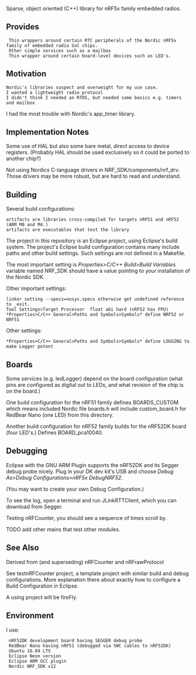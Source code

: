 
Sparse, object oriented (C++) library for nRF5x family embedded radios.


Provides
-
      
     Thin wrappers around certain RTC peripherals of the Nordic nRF5x family of embedded radio SoC chips.
     Other simple services such as a mailbox
     Thin wrapper around certain board-level devices such as LED's.


Motivation
-
    Nordic's libraries suspect and overweight for my use case.
    I wanted a lightweight radio protocol
    I didn't think I needed an RTOS, but needed some basics e.g. timers and mailbox

I had the most trouble with Nordic's app_timer library.
    
Implementation Notes
-
Some use of HAL but also some bare metal, direct access to device registers.  (Probably HAL should be used exclusively so it could be ported to another chip?)

Not using Nordics C-language drivers in NRF\_SDK/components/nrf_drv.  Those drivers may be more robust, but are hard to read and understand.


Building
-

Several build configurations:

    artifacts are libraries cross-compiled for targets nRF51 and nRF52 (ARM M0 and M4.)
    artifacts are executables that test the library

The project in this repository is an Eclipse project, using Eclipse's build system.
The project's Eclipse build configuration contains many include paths and other build settings.
Such settings are not defined in a Makefile.

The most important setting is *Properties>C/C++ Build>Build Variables* variable named NRF_SDK should have a value pointing to your installation of the Nordic SDK.

Other important settings:

    linker setting --specs=nosys.specs otherwise get undefined reference to _exit.
    Tool Settings>Target Processor  float abi hard (nRF52 has FPU)
    *Properties>C/C++ General>Paths and Symbols>Symbols* define NRF52 or NRF51
    
Other settings:

    *Properties>C/C++ General>Paths and Symbols>Symbols* define LOGGING to make Logger potent


Boards
-
Some services (e.g. ledLogger) depend on the board configuration (what pins are configured as digital out to LEDs, and what revision of the chip is on the board.)

One build configuration for the nRF51 family defines BOARDS\_CUSTOM which means included Nordic file boards.h will include custom_board.h for RedBear Nano (one LED) from this directory.  

Another build configuration for nRF52 family builds for the nRF52DK board (four LED's.)  Defines BOARD_pca10040.

Debugging
-

Eclipse with the GNU ARM Plugin supports the nRF52DK and its Segger debug probe nicely.  Plug in your DK dev kit's USB and choose *Debug As>Debug Configurations>nRF5x DebugNRF52*.

(You may want to create your own Debug Configuration.)

To see the log, open a terminal and run JLinkRTTClient, which you can download from Segger.

Testing nRFCounter, you should see a sequence of times scroll by.

TODO add other mains that test other modules.

See Also
-
 Derived from (and superseding) nRFCounter and nRFrawProtocol
 
 See testnRFCounter project, a template project with similar build and debug configurations.  More explanation there about exactly how to configure a Build Configuration in Eclipse.

A using project will be fireFly.

Environment
-
I use:

     nRF52DK development board having SEGGER debug probe
     RedBear Nano having nRF51 (debugged via SWC cables to nRF52DK)
     Ubuntu 16.04 LTS
     Eclipse Neon version
     Eclipse ARM GCC plugin
     Nordic NRF_SDK v12

